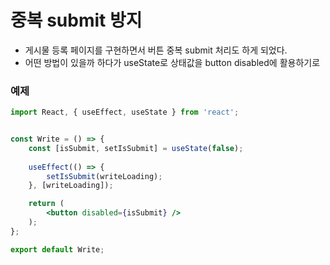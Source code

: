 # 중복 submit 방지
- 게시물 등록 페이지를 구현하면서 버튼 중복 submit 처리도 하게 되었다.
- 어떤 방법이 있을까 하다가 useState로 상태값을 button disabled에 활용하기로

### 예제
```jsx
import React, { useEffect, useState } from 'react';


const Write = () => {
    const [isSubmit, setIsSubmit] = useState(false);
    
    useEffect(() => {
        setIsSubmit(writeLoading);
    }, [writeLoading]);

    return (
        <button disabled={isSubmit} />
    );
};

export default Write;
```
